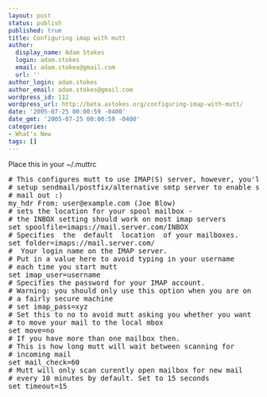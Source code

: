 ```yaml
---
layout: post
status: publish
published: true
title: Configuring imap with mutt
author:
  display_name: Adam Stokes
  login: adam.stokes
  email: adam.stokes@gmail.com
  url: ''
author_login: adam.stokes
author_email: adam.stokes@gmail.com
wordpress_id: 112
wordpress_url: http://beta.astokes.org/configuring-imap-with-mutt/
date: '2005-07-25 00:00:59 -0400'
date_gmt: '2005-07-25 00:00:59 -0400'
categories:
- What's New
tags: []
---
```

<p>Place this in your ~/.muttrc</p>
<pre class=&#34;prettyprint&#34;>
# This configures mutt to use IMAP(S) server, however, you&#39;ll need to
# setup sendmail/postfix/alternative smtp server to enable sending 
# mail out :)
my_hdr From: user@example.com (Joe Blow)
# sets the location for your spool mailbox - 
# the INBOX setting should work on most imap servers
set spoolfile=imaps://mail.server.com/INBOX
# Specifies  the  default  location  of your mailboxes.
set folder=imaps://mail.server.com/
#  Your login name on the IMAP server. 
# Put in a value here to avoid typing in your username 
# each time you start mutt
set imap_user=username
# Specifies the password for your IMAP account.  
# Warning: you should only use this option when you are on 
# a fairly secure machine
# set imap_pass=xyz
# Set this to no to avoid mutt asking you whether you want 
# to move your mail to the local mbox 
set move=no
# If you have more than one mailbox then. 
# This is how long mutt will wait between scanning for 
# incoming mail
set mail_check=60
# Mutt will only scan curently open mailbox for new mail 
# every 10 minutes by default. Set to 15 seconds 
set timeout=15
</pre>
